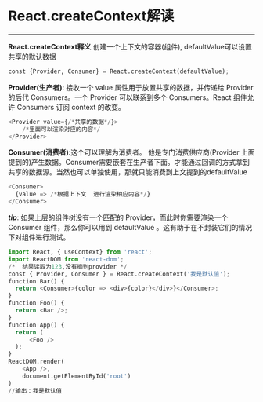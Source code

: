 # React.createContext解读

------
**React.createContext释义**
创建一个上下文的容器(组件), defaultValue可以设置共享的默认数据
```python
const {Provider, Consumer} = React.createContext(defaultValue);
```
**Provider(生产者)**: 接收一个 value 属性用于放置共享的数据，并传递给 Provider 的后代 Consumers。一个 Provider 可以联系到多个 Consumers。React 组件允许 Consumers 订阅 context 的改变。
```python
<Provider value={/*共享的数据*/}>
    /*里面可以渲染对应的内容*/
</Provider>
```

**Consumer(消费者)**:这个可以理解为消费者。 他是专门消费供应商(Provider 上面提到的)产生数据。Consumer需要嵌套在生产者下面。才能通过回调的方式拿到共享的数据源。当然也可以单独使用，那就只能消费到上文提到的defaultValue
```python
<Consumer>
  {value => /*根据上下文  进行渲染相应内容*/}
</Consumer>
```

***tip***: 如果上层的组件树没有一个匹配的 Provider，而此时你需要渲染一个 Consumer 组件，那么你可以用到 defaultValue 。这有助于在不封装它们的情况下对组件进行测试。

```python
import React, { useContext} from 'react';
import ReactDOM from 'react-dom';
/*  结果读取为123,没有摘到provider */
const { Provider, Consumer } = React.createContext('我是默认值');
function Bar() {
  return <Consumer>{color => <div>{color}</div>}</Consumer>;
}
function Foo() {
  return <Bar />;
}
function App() {
  return (
      <Foo />
  );
}
ReactDOM.render(
    <App />,
    document.getElementById('root')
)
//输出：我是默认值
```
